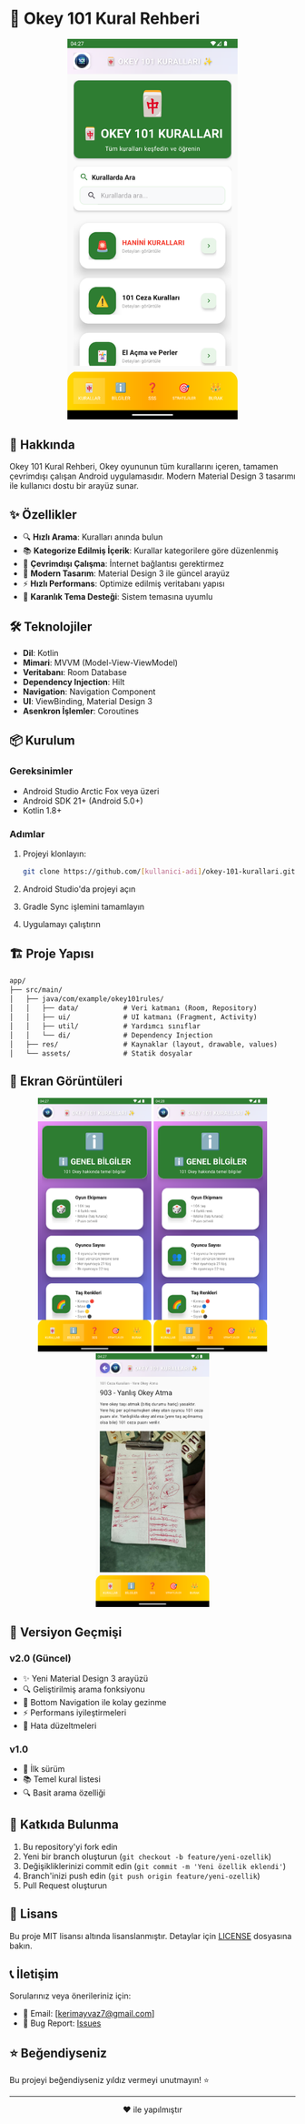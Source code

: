 # 🎯 Okey 101 Kural Rehberi

<div align="center">
  <img src="screenshots/screenshot_final.png" alt="Okey 101 Kural Rehberi" width="300"/>
</div>

## 📱 Hakkında

Okey 101 Kural Rehberi, Okey oyununun tüm kurallarını içeren, tamamen çevrimdışı çalışan Android uygulamasıdır. Modern Material Design 3 tasarımı ile kullanıcı dostu bir arayüz sunar.

## ✨ Özellikler

- 🔍 **Hızlı Arama**: Kuralları anında bulun
- 📚 **Kategorize Edilmiş İçerik**: Kurallar kategorilere göre düzenlenmiş
- 📱 **Çevrimdışı Çalışma**: İnternet bağlantısı gerektirmez
- 🎨 **Modern Tasarım**: Material Design 3 ile güncel arayüz
- ⚡ **Hızlı Performans**: Optimize edilmiş veritabanı yapısı
- 🌙 **Karanlık Tema Desteği**: Sistem temasına uyumlu

## 🛠️ Teknolojiler

- **Dil**: Kotlin
- **Mimari**: MVVM (Model-View-ViewModel)
- **Veritabanı**: Room Database
- **Dependency Injection**: Hilt
- **Navigation**: Navigation Component
- **UI**: ViewBinding, Material Design 3
- **Asenkron İşlemler**: Coroutines

## 📦 Kurulum

### Gereksinimler
- Android Studio Arctic Fox veya üzeri
- Android SDK 21+ (Android 5.0+)
- Kotlin 1.8+

### Adımlar
1. Projeyi klonlayın:
   ```bash
   git clone https://github.com/[kullanici-adi]/okey-101-kurallari.git
   ```

2. Android Studio'da projeyi açın

3. Gradle Sync işlemini tamamlayın

4. Uygulamayı çalıştırın

## 🏗️ Proje Yapısı

```
app/
├── src/main/
│   ├── java/com/example/okey101rules/
│   │   ├── data/           # Veri katmanı (Room, Repository)
│   │   ├── ui/             # UI katmanı (Fragment, Activity)
│   │   ├── util/           # Yardımcı sınıflar
│   │   └── di/             # Dependency Injection
│   ├── res/                # Kaynaklar (layout, drawable, values)
│   └── assets/             # Statik dosyalar
```

## 📱 Ekran Görüntüleri

<div align="center">
  <img src="screenshots/screenshot_ultra_modern.png" alt="Ana Ekran" width="200"/>
  <img src="screenshots/screenshot_rule_detail.png" alt="Kural Detayı" width="200"/>
  <img src="screenshots/screenshot_with_kural.png" alt="Kural Listesi" width="200"/>
</div>

## 🚀 Versiyon Geçmişi

### v2.0 (Güncel)
- ✨ Yeni Material Design 3 arayüzü
- 🔍 Geliştirilmiş arama fonksiyonu
- 📱 Bottom Navigation ile kolay gezinme
- ⚡ Performans iyileştirmeleri
- 🐛 Hata düzeltmeleri

### v1.0
- 🎉 İlk sürüm
- 📚 Temel kural listesi
- 🔍 Basit arama özelliği

## 🤝 Katkıda Bulunma

1. Bu repository'yi fork edin
2. Yeni bir branch oluşturun (`git checkout -b feature/yeni-ozellik`)
3. Değişikliklerinizi commit edin (`git commit -m 'Yeni özellik eklendi'`)
4. Branch'inizi push edin (`git push origin feature/yeni-ozellik`)
5. Pull Request oluşturun

## 📄 Lisans

Bu proje MIT lisansı altında lisanslanmıştır. Detaylar için [LICENSE](LICENSE) dosyasına bakın.

## 📞 İletişim

Sorularınız veya önerileriniz için:
- 📧 Email: [kerimayvaz7@gmail.com]
- 🐛 Bug Report: [Issues](https://github.com/kerimayvaz77/okey-101-kurallari/issues)

## ⭐ Beğendiyseniz

Bu projeyi beğendiyseniz yıldız vermeyi unutmayın! ⭐

---

<div align="center">
  <p>❤️ ile yapılmıştır</p>
</div>